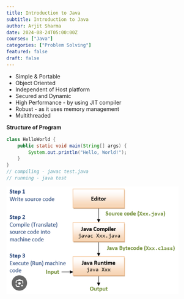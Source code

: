 ```yaml
---
title: Introduction to Java
subtitle: Introduction to Java
author: Arjit Sharma
date: 2024-08-24T05:00:00Z
courses: ["Java"]
categories: ["Problem Solving"]
featured: false
draft: false
---
```



- Simple & Portable
- Object Oriented
- Independent of Host platform
- Secured and Dynamic
- High Performance - by using JIT compiler
- Robust - as it uses memory management
- Multithreaded

**Structure of Program**
```java
class HelloWorld {
    public static void main(String[] args) {
        System.out.println("Hello, World!"); 
    }
}
// compiling - javac test.java
// running - java test
```

![java-1](./d-java/d-java-1.png)